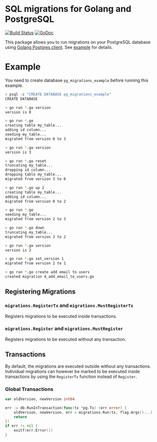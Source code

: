 # SQL migrations for Golang and PostgreSQL

[![Build Status](https://travis-ci.org/go-pg/migrations.svg)](https://travis-ci.org/go-pg/migrations)
[![GoDoc](https://godoc.org/github.com/go-pg/migrations?status.svg)](https://godoc.org/github.com/go-pg/migrations)

This package allows you to run migrations on your PostgreSQL database using [Golang Postgres client](https://github.com/go-pg/pg). See [example](example) for details.


# Example

You need to create database `pg_migrations_example` before running this example.

```bash
> psql -c "CREATE DATABASE pg_migrations_example"
CREATE DATABASE

> go run *.go version
version is 0

> go run *.go
creating table my_table...
adding id column...
seeding my_table...
migrated from version 0 to 3

> go run *.go version
version is 3

> go run *.go reset
truncating my_table...
dropping id column...
dropping table my_table...
migrated from version 3 to 0

> go run *.go up 2
creating table my_table...
adding id column...
migrated from version 0 to 2

> go run *.go
seeding my_table...
migrated from version 2 to 3

> go run *.go down
truncating my_table...
migrated from version 3 to 2

> go run *.go version
version is 2

> go run *.go set_version 1
migrated from version 2 to 1

> go run *.go create add email to users
created migration 4_add_email_to_users.go
```

## Registering Migrations

### `migrations.RegisterTx` and `migrations.MustRegisterTx`

Registers migrations to be executed inside transactions.


### `migrations.Register` and `migrations.MustRegister`

Registers migrations to be executed without any transaction.


## Transactions

By default, the migrations are executed outside without any transactions. Individual migrations can however be marked to be executed inside transactions by using the `RegisterTx` function instead of `Register`. 

### Global Transactions

```go
var oldVersion, newVersion int64

err := db.RunInTransaction(func(tx *pg.Tx) (err error) {
    oldVersion, newVersion, err = migrations.Run(tx, flag.Args()...)
    return
})
if err != nil {
    exitf(err.Error())
}
```
